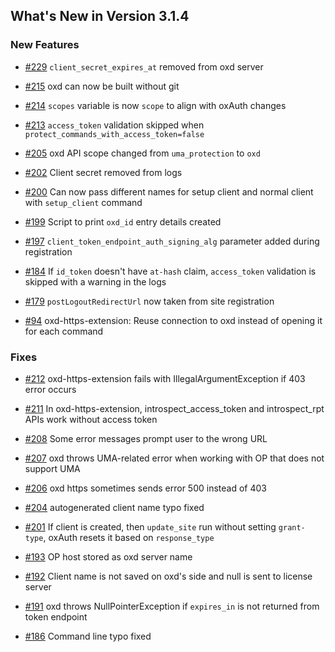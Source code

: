 ## What's New in Version 3.1.4

### New Features
- [#229](https://github.com/GluuFederation/oxd/issues/229) `client_secret_expires_at` removed from oxd server

- [#215](https://github.com/GluuFederation/oxd/issues/215) oxd can now be built without git

- [#214](https://github.com/GluuFederation/oxd/issues/215) `scopes` variable is now `scope` to align with oxAuth changes

- [#213](https://github.com/GluuFederation/oxd/issues/213) `access_token` validation skipped when `protect_commands_with_access_token=false`

- [#205](https://github.com/GluuFederation/oxd/issues/205) oxd API scope changed from `uma_protection` to `oxd`

- [#202](https://github.com/GluuFederation/oxd/issues/202) Client secret removed from logs

- [#200](https://github.com/GluuFederation/oxd/issues/200) Can now pass different names for setup client and normal client with `setup_client` command

- [#199](https://github.com/GluuFederation/oxd/issues/199) Script to print `oxd_id` entry details created

- [#197](https://github.com/GluuFederation/oxd/issues/197) `client_token_endpoint_auth_signing_alg` parameter added during registration

- [#184](https://github.com/GluuFederation/oxd/issues/184) If `id_token` doesn't have `at-hash` claim, `access_token` validation is skipped with a warning in the logs

- [#179](https://github.com/GluuFederation/oxd/issues/179) `postLogoutRedirectUrl` now taken from site registration

- [#94](https://github.com/GluuFederation/oxd/issues/94) oxd-https-extension: Reuse connection to oxd instead of opening it for each command

### Fixes

- [#212](https://github.com/GluuFederation/oxd/issues/212) oxd-https-extension fails with IllegalArgumentException if 403 error occurs

- [#211](https://github.com/GluuFederation/oxd/issues/211) In oxd-https-extension, introspect_access_token and introspect_rpt APIs work without access token

- [#208](https://github.com/GluuFederation/oxd/issues/208) Some error messages prompt user to the wrong URL

- [#207](https://github.com/GluuFederation/oxd/issues/207) oxd throws UMA-related error when working with OP that does not support UMA

- [#206](https://github.com/GluuFederation/oxd/issues/206) oxd https sometimes sends error 500 instead of 403

- [#204](https://github.com/GluuFederation/oxd/issues/204) autogenerated client name typo fixed

- [#201](https://github.com/GluuFederation/oxd/issues/201) If client is created, then `update_site` run without setting `grant-type`, oxAuth resets it based on `response_type`

- [#193](https://github.com/GluuFederation/oxd/issues/193) OP host stored as oxd server name

- [#192](https://github.com/GluuFederation/oxd/issues/192) Client name is not saved on oxd's side and null is sent to license server

- [#191](https://github.com/GluuFederation/oxd/issues/191) oxd throws NullPointerException if `expires_in` is not returned from token endpoint

- [#186](https://github.com/GluuFederation/oxd/issues/186) Command line typo fixed
